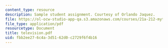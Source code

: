 ```yaml
---
content_type: resource
description: Sample student assignment. Courtesy of Orlando Jaquez.
file: https://ol-ocw-studio-app-qa.s3.amazonaws.com/courses/21a-212-myth-ritual-and-symbolism-spring-2004/fbb2ee276c4a3d5162d0c2729f6f4b16_television.pdf
file_type: application/pdf
resourcetype: Document
title: television.pdf
uid: fbb2ee27-6c4a-3d51-62d0-c2729f6f4b16
---
```

